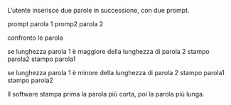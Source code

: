 L’utente inserisce due parole in successione, con due prompt.

prompt parola 1
promp2 parola 2

confronto le parola

se lunghezza parola 1 è maggiore della lunghezza di parola 2
stampo parola2
stampo parola1

se lunghezza parola 1 è minore della lunghezza di parola 2
stampo parola1
stampo parola2

Il software stampa prima la parola più corta, poi la parola più lunga.